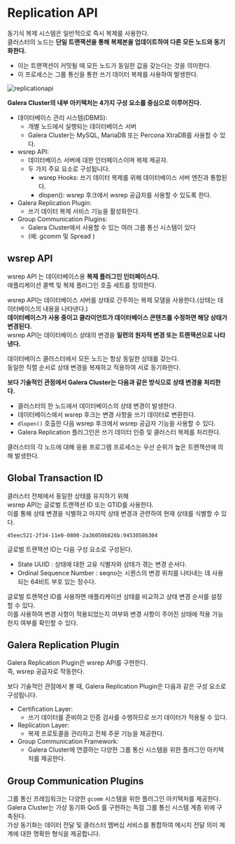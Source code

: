 # Replication API 
 
동기식 복제 시스템은 일반적으로 즉시 복제를 사용한다.      
클러스터의 노드는 **단일 트랜잭션을 통해 복제본을 업데이트하여 다른 모든 노드와 동기화한다.**      
  
* 이는 트랜잭션이 커밋될 때 모든 노드가 동일한 값을 갖는다는 것을 의미한다.      
* 이 프로세스는 그룹 통신을 통한 쓰기 데이터 복제를 사용하여 발생한다.   

![replicationapi](https://user-images.githubusercontent.com/50267433/165106959-e801fd3f-ca33-4654-9502-a3dbb48f0cd7.png)

**Galera Cluster의 내부 아키텍처는 4가지 구성 요소를 중심으로 이루어진다.**      

* 데이터베이스 관리 시스템(DBMS):   
    * 개별 노드에서 실행되는 데이터베이스 서버
    * Galera Cluster는 MySQL, MariaDB 또는 Percona XtraDB를 사용할 수 있다.    
* wsrep API: 
    * 데이터베이스 서버에 대한 인터페이스이며 복제 제공자. 
    * 두 가지 주요 요소로 구성됩니다.
        * wsrep Hooks: 쓰기 데이터 복제를 위해 데이터베이스 서버 엔진과 통합된다.
        * dlopen(): wsrep 후크에서 wsrep 공급자를 사용할 수 있도록 한다.
* Galera Replication Plugin:  
    * 쓰기 데이터 복제 서비스 기능을 활성화한다.   
* Group Communication Plugins: 
    * Galera Cluster에서 사용할 수 있는 여러 그룹 통신 시스템이 있다
    * (예: gcomm 및 Spread )  

## wsrep API

wsrep API 는 데이터베이스용 **복제 플러그인 인터페이스다.**    
애플리케이션 콜백 및 복제 플러그인 호출 세트를 정의한다.   

wsrep API는 데이터베이스 서버를 상태로 간주하는 복제 모델을 사용한다.(상태는 데이터베이스의 내용을 나타낸다.)    
**데이터베이스가 사용 중이고 클라이언트가 데이터베이스 콘텐츠를 수정하면 해당 상태가 변경된다.**          
wsrep API는 데이터베이스 상태의 변경을 **일련의 원자적 변경 또는 트랜잭션으로 나타낸다.**      
      
데이터베이스 클러스터에서 모든 노드는 항상 동일한 상태를 갖는다.            
동일한 직렬 순서로 상태 변경을 복제하고 적용하여 서로 동기화한다.        
   
**보다 기술적인 관점에서 Galera Cluster는 다음과 같은 방식으로 상태 변경을 처리한다.**         
* 클러스터의 한 노드에서 데이터베이스의 상태 변경이 발생한다.   
* 데이터베이스에서 wsrep 후크는 변경 사항을 쓰기 데이터로 변환한다.  
* `dlopen()` 호출한 다음 wsrep 후크에서 wsrep 공급자 기능을 사용할 수 있다.  
* Galera Replication 플러그인은 쓰기 데이터 인증 및 클러스터 복제를 처리한다.  

클러스터의 각 노드에 대해 응용 프로그램 프로세스는 우선 순위가 높은 트랜잭션에 의해 발생한다.   

## Global Transaction ID
 
클러스터 전체에서 동일한 상태를 유지하기 위해        
wsrep API는 글로벌 트랜잭션 ID 또는 GTID를 사용한다.        
이를 통해 상태 변경을 식별하고 마지막 상태 변경과 관련하여 현재 상태를 식별할 수 있다.      

```
45eec521-2f34-11e0-0800-2a36050b826b:94530586304
```
글로벌 트랜잭션 ID는 다음 구성 요소로 구성된다.    
   
* State UUID : 상태에 대한 고유 식별자와 상태가 겪는 변경 순서다.     
* Ordinal Sequence Number : seqno는 시퀀스의 변경 위치를 나타내는 데 사용되는 64비트 부호 있는 정수다.   
     
글로벌 트랜잭션 ID를 사용하면 애플리케이션 상태를 비교하고 상태 변경 순서를 설정할 수 있다.      
이를 사용하여 변경 사항이 적용되었는지 여부와 변경 사항이 주어진 상태에 적용 가능한지 여부를 확인할 수 있다.   

## Galera Replication Plugin
   
Galera Replication Plugin은 wsrep API를 구현한다.         
즉, wsrep 공급자로 작동한다.        
  
보다 기술적인 관점에서 볼 때, Galera Replication Plugin은 다음과 같은 구성 요소로 구성됩니다.   

* Certification Layer: 
    * 쓰기 데이터를 준비하고 인증 검사를 수행하므로 쓰기 데이터가 적용될 수 있다.
* Replication Layer: 
    * 복제 프로토콜을 관리하고 전체 주문 기능을 제공한다.
* Group Communication Framework: 
    * Galera Cluster에 연결하는 다양한 그룹 통신 시스템을 위한 플러그인 아키텍처를 제공한다.

## Group Communication Plugins  

그룹 통신 프레임워크는 다양한 `gcomm` 시스템을 위한 플러그인 아키텍처를 제공한다.   
Galera Cluster는 가상 동기화 QoS 를 구현하는 독점 그룹 통신 시스템 계층 위에 구축된다.    
가상 동기화는 데이터 전달 및 클러스터 멤버십 서비스를 통합하여 메시지 전달 의미 체계에 대한 명확한 형식을 제공합니다.



